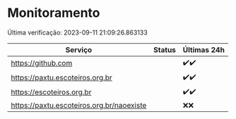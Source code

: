 # Monitoramento

Última verificação: 2023-09-11 21:09:26.863133

|Serviço|Status|Últimas 24h|
|---|---|---|
|https://github.com||<span title="2023-09-11 21:06:00 : 200">✔️</span><span title="2023-09-11 21:09:00 : 200">✔️</span>|
|https://paxtu.escoteiros.org.br||<span title="2023-09-11 21:06:00 : 200">✔️</span><span title="2023-09-11 21:09:00 : 200">✔️</span>|
|https://escoteiros.org.br||<span title="2023-09-11 21:06:00 : 200">✔️</span><span title="2023-09-11 21:09:00 : 200">✔️</span>|
|https://paxtu.escoteiros.org.br/naoexiste||<span title="2023-09-11 21:06:00 : 404">❌</span><span title="2023-09-11 21:09:00 : 404">❌</span>|
